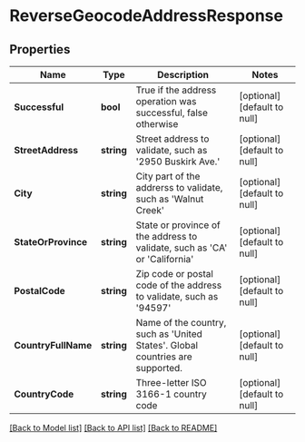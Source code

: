# ReverseGeocodeAddressResponse

## Properties
Name | Type | Description | Notes
------------ | ------------- | ------------- | -------------
**Successful** | **bool** | True if the address operation was successful, false otherwise | [optional] [default to null]
**StreetAddress** | **string** | Street address to validate, such as &#39;2950 Buskirk Ave.&#39; | [optional] [default to null]
**City** | **string** | City part of the addrerss to validate, such as &#39;Walnut Creek&#39; | [optional] [default to null]
**StateOrProvince** | **string** | State or province of the address to validate, such as &#39;CA&#39; or &#39;California&#39; | [optional] [default to null]
**PostalCode** | **string** | Zip code or postal code of the address to validate, such as &#39;94597&#39; | [optional] [default to null]
**CountryFullName** | **string** | Name of the country, such as &#39;United States&#39;.  Global countries are supported. | [optional] [default to null]
**CountryCode** | **string** | Three-letter ISO 3166-1 country code | [optional] [default to null]

[[Back to Model list]](../README.md#documentation-for-models) [[Back to API list]](../README.md#documentation-for-api-endpoints) [[Back to README]](../README.md)



